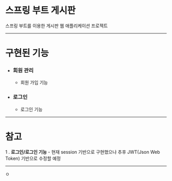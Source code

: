 # 스프링 부트 게시판
스프링 부트를 이용한 게시판 웹 애플리케이션 프로젝트
***

# 구현된 기능
* ### 회원 관리
	* 회원 가입 기능

* ### 로그인
	* 로그인 기능

***
# 참고
1 . <b>로그인/로그인 기능</b>
	- 현재 session 기반으로 구현했으나 추후 JWT(Json Web Token) 기반으로 수정할 예정

***
ㅇ

